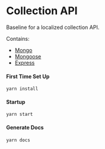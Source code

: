 # Collection API

Baseline for a localized collection API.

Contains:

* [Mongo](https://www.mongodb.com/)
* [Mongoose](http://mongoosejs.com/)
* [Express](https://expressjs.com/)

#### First Time Set Up
`yarn install`

#### Startup
`yarn start`

#### Generate Docs
`yarn docs`
